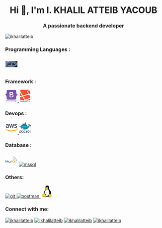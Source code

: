 <h1 align="center">Hi 👋, I'm I. KHALIL ATTEIB YACOUB</h1>
<h3 align="center">A passionate backend developer</h3>

<p align="left"> <img src="https://komarev.com/ghpvc/?username=ikhalilatteib&label=Profile%20views&color=0e75b6&style=flat" alt="ikhalilatteib" /> </p>



<h3 align="left">Programming Languages :</h3>
<p align="left"><a href="https://www.php.net" target="_blank" rel="noreferrer"> <img src="https://raw.githubusercontent.com/devicons/devicon/master/icons/php/php-original.svg" alt="php" width="40" height="40"/> </a> 
</p>

<h3 align="left">Framework :</h3>
<p align="left">
<a href="https://getbootstrap.com" target="_blank" rel="noreferrer"> <img src="https://raw.githubusercontent.com/devicons/devicon/master/icons/bootstrap/bootstrap-plain-wordmark.svg" alt="bootstrap" width="40" height="40"/> </a> 
<a href="https://laravel.com/" target="_blank" rel="noreferrer"> <img src="https://raw.githubusercontent.com/devicons/devicon/master/icons/laravel/laravel-plain-wordmark.svg" alt="laravel" width="40" height="40"/> </a>
</p>

<h3 align="left">Devops :</h3>
<p align="left">
<a href="https://aws.amazon.com" target="_blank" rel="noreferrer"> <img src="https://raw.githubusercontent.com/devicons/devicon/master/icons/amazonwebservices/amazonwebservices-original-wordmark.svg" alt="aws" width="40" height="40"/> </a> 
<a href="https://www.docker.com/" target="_blank" rel="noreferrer"> <img src="https://raw.githubusercontent.com/devicons/devicon/master/icons/docker/docker-original-wordmark.svg" alt="docker" width="40" height="40"/> </a> 
</p>

<h3 align="left">Database :</h3>
<p align="left">
<a href="https://www.mysql.com/" target="_blank" rel="noreferrer"> <img src="https://raw.githubusercontent.com/devicons/devicon/master/icons/mysql/mysql-original-wordmark.svg" alt="mysql" width="40" height="40"/></a>
<a href="https://www.microsoft.com/en-us/sql-server" target="_blank" rel="noreferrer"> <img src="https://www.svgrepo.com/show/303229/microsoft-sql-server-logo.svg" alt="mssql" width="40" height="40"/> </a> 

</p>

<h3 align="left">Others:</h3>
<p align="left" > 
<a href="https://git-scm.com/" target="_blank" rel="noreferrer"> <img src="https://www.vectorlogo.zone/logos/git-scm/git-scm-icon.svg" alt="git" width="40" height="40"/> </a>
<a href="https://postman.com" target="_blank" rel="noreferrer"> <img src="https://www.vectorlogo.zone/logos/getpostman/getpostman-icon.svg" alt="postman" width="40" height="40"/> </a> 
<a href="https://www.linux.org/" target="_blank" rel="noreferrer"> <img src="https://raw.githubusercontent.com/devicons/devicon/master/icons/linux/linux-original.svg" alt="linux" width="40" height="40"/> </a>
</p>

<h3 align="left">Connect with me:</h3>
<p align="left">
<a href="https://twitter.com/ikhalilatteib" target="blank"><img align="center" src="https://raw.githubusercontent.com/rahuldkjain/github-profile-readme-generator/master/src/images/icons/Social/twitter.svg" alt="ikhalilatteib" height="30" width="40" /></a>
<a href="https://linkedin.com/in/ikhalilatteib" target="blank"><img align="center" src="https://raw.githubusercontent.com/rahuldkjain/github-profile-readme-generator/master/src/images/icons/Social/linked-in-alt.svg" alt="ikhalilatteib" height="30" width="40" /></a>
<a href="https://instagram.com/ikhalilatteib" target="blank"><img align="center" src="https://raw.githubusercontent.com/rahuldkjain/github-profile-readme-generator/master/src/images/icons/Social/instagram.svg" alt="ikhalilatteib" height="30" width="40" /></a>
<a href="https://medium.com/ikhalilatteib" target="blank"><img align="center" src="https://raw.githubusercontent.com/rahuldkjain/github-profile-readme-generator/master/src/images/icons/Social/medium.svg" alt="ikhalilatteib" height="30" width="40" /></a>
</p>

<div style="display: flex; flex-wrap: wrap; justify-content: space-between">
<p style="background-image: url('https://github-readme-stats.vercel.app/api?username=ikhalilatteib&show_icons=true&locale=en');background-size: contain;background-repeat: no-repeat ;flex: 0 0 49%; max-width: 49%; position: relative; width: 100%; height: 194px;"></p>
<p style="background-image: url('https://github-readme-streak-stats.herokuapp.com/?user=ikhalilatteib&');background-size: contain;background-repeat: no-repeat ;flex: 0 0 49%; max-width: 49%; position: relative; width: 100%;height: 194px;"> </p>
</div>